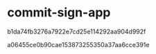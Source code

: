 # commit-sign-app

b1da74fb3276a7922e7cd25e114292aa904d992f

a06455ce0b90cae153873255350a37aa6cce391e
